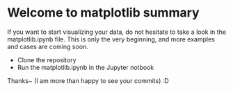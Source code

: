 # Welcome to matplotlib summary

If you want to start visualizing your data, do not hesitate to take a look
in the matplotlib.ipynb file. This is only the very beginning, and more examples and cases are coming soon.

- Clone the repository
- Run the matplotlib.ipynb in the Jupyter notbook

Thanks~ (I am more than happy to see your commits) :D


